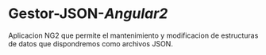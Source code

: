 # Gestor-JSON-*Angular2*

Aplicacion NG2 que permite el mantenimiento y modificacion de estructuras de datos que dispondremos como archivos JSON.
